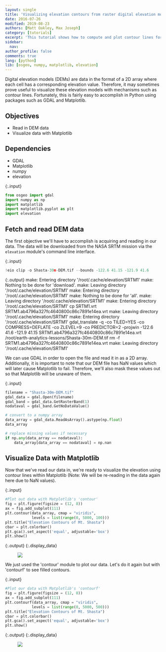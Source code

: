 ```yaml
---
layout: single
title: 'Visualizing elevation contours from raster digital elevation models in Python'
date: 2016-07-26
modified: 2019-08-23
authors: [Matt Oakley, Max Joseph]
category: [tutorials]
excerpt: 'This tutorial shows how to compute and plot contour lines for elevation from a raster DEM (digital elevation model).'
sidebar:
  nav:
author_profile: false
comments: true
lang: [python]
lib: [osgeo, numpy, matplotlib, elevation]
---
```

Digital elevation models (DEMs) are data in the format of a 2D array where each cell has a corresponding elevation value. Therefore, it may sometimes prove useful to visualize these elevation models with mechanisms such as contour lines. Fortunately, this is fairly easy to accomplish in Python using packages such as GDAL and Matplotlib.

## Objectives

- Read in DEM data
- Visualize data with Matplotlib

## Dependencies

- GDAL
- Matplotlib
- numpy
- elevation

{:.input}
```python
from osgeo import gdal
import numpy as np
import matplotlib 
import matplotlib.pyplot as plt
import elevation 
```

## Fetch and read DEM data

The first objective we'll have to accomplish is acquiring and reading in our data. The data will be downloaded from the NASA SRTM mission via the `elevation` module's command line interface. 

{:.input}
```python
!eio clip -o Shasta-30m-DEM.tif --bounds -122.6 41.15 -121.9 41.6 
```

{:.output}
    make: Entering directory '/root/.cache/elevation/SRTM1'
    make: Nothing to be done for 'download'.
    make: Leaving directory '/root/.cache/elevation/SRTM1'
    make: Entering directory '/root/.cache/elevation/SRTM1'
    make: Nothing to be done for 'all'.
    make: Leaving directory '/root/.cache/elevation/SRTM1'
    make: Entering directory '/root/.cache/elevation/SRTM1'
    cp SRTM1.vrt SRTM1.ab4796a327fc4640800c86c7891e14ea.vrt
    make: Leaving directory '/root/.cache/elevation/SRTM1'
    make: Entering directory '/root/.cache/elevation/SRTM1'
    gdal_translate -q -co TILED=YES -co COMPRESS=DEFLATE -co ZLEVEL=9 -co PREDICTOR=2 -projwin -122.6 41.6 -121.9 41.15 SRTM1.ab4796a327fc4640800c86c7891e14ea.vrt /root/earth-analytics-lessons/Shasta-30m-DEM.tif
    rm -f SRTM1.ab4796a327fc4640800c86c7891e14ea.vrt
    make: Leaving directory '/root/.cache/elevation/SRTM1'



We can use GDAL in order to open the file and read it in as a 2D array. Additionally, it is important to note that our DEM file has NaN values which will later cause Matplotlib to fail. Therefore, we'll also mask these values out so that Matplotlib will be unaware of them.

{:.input}
```python
filename = "Shasta-30m-DEM.tif"
gdal_data = gdal.Open(filename)
gdal_band = gdal_data.GetRasterBand(1)
nodataval = gdal_band.GetNoDataValue()

# convert to a numpy array
data_array = gdal_data.ReadAsArray().astype(np.float)
data_array

# replace missing values if necessary
if np.any(data_array == nodataval):
    data_array[data_array == nodataval] = np.nan
```

## Visualize Data with Matplotlib

Now that we've read our data in, we're ready to visualize the elevation using contour lines within Matplotlib (Note: We will be re-reading in the data again here due to NaN values).

{:.input}
```python
#Plot out data with Matplotlib's 'contour'
fig = plt.figure(figsize = (12, 8))
ax = fig.add_subplot(111)
plt.contour(data_array, cmap = "viridis", 
            levels = list(range(0, 5000, 100)))
plt.title("Elevation Contours of Mt. Shasta")
cbar = plt.colorbar()
plt.gca().set_aspect('equal', adjustable='box')
plt.show()
```

{:.output}
{:.display_data}

<figure>

<img src = "{{ site.url }}%s/images/tutorials/python/2016-07-26-visualize-digital-elevation-model-contours-matplotlib/2016-07-26-visualize-digital-elevation-model-contours-matplotlib_8_0.png">

</figure>




We just used the 'contour' module to plot our data. Let's do it again but with 'contourf' to see filled contours.

{:.input}
```python
#Plot our data with Matplotlib's 'contourf'
fig = plt.figure(figsize = (12, 8))
ax = fig.add_subplot(111)
plt.contourf(data_array, cmap = "viridis", 
            levels = list(range(0, 5000, 500)))
plt.title("Elevation Contours of Mt. Shasta")
cbar = plt.colorbar()
plt.gca().set_aspect('equal', adjustable='box')
plt.show()
```

{:.output}
{:.display_data}

<figure>

<img src = "{{ site.url }}%s/images/tutorials/python/2016-07-26-visualize-digital-elevation-model-contours-matplotlib/2016-07-26-visualize-digital-elevation-model-contours-matplotlib_10_0.png">

</figure>




